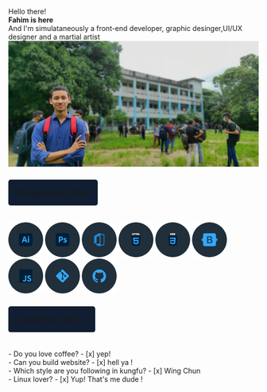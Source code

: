 Hello there! <br>
**Fahim is here** <br>
And I'm simulataneously a front-end developer, graphic desinger,UI/UX designer and a martial artist
![Mahtamun Hoque Fahim standing alone in front of his school](https://raw.githubusercontent.com/mahtamun-hoque-fahim/server/main/for-readme/1629271120685(1).jpg) <br>

<h3 style="background-color:#111E31;border-radius:5px;padding:1rem;border-bottom:1px solid #eee;width:max-content">Things I use often:</h3><br>
<img src="https://raw.githubusercontent.com/mahtamun-hoque-fahim/server/48cb0cab391c310afca7186acfdf3cef90b71b2b/for-readme/readme%20badge%201.svg" height="70rem">
<img src="https://raw.githubusercontent.com/mahtamun-hoque-fahim/server/48cb0cab391c310afca7186acfdf3cef90b71b2b/for-readme/readme%20badge%202.svg" height="70rem">
<img src="https://raw.githubusercontent.com/mahtamun-hoque-fahim/server/48cb0cab391c310afca7186acfdf3cef90b71b2b/for-readme/readme%20badge%203.svg" height="70rem">
<img src="https://raw.githubusercontent.com/mahtamun-hoque-fahim/server/48cb0cab391c310afca7186acfdf3cef90b71b2b/for-readme/readme%20badge%204.svg" height="70rem">
<img src="https://raw.githubusercontent.com/mahtamun-hoque-fahim/server/48cb0cab391c310afca7186acfdf3cef90b71b2b/for-readme/readme%20badge%205.svg" height="70rem">
<img src="https://raw.githubusercontent.com/mahtamun-hoque-fahim/server/48cb0cab391c310afca7186acfdf3cef90b71b2b/for-readme/readme%20badge%206.svg" height="70rem">
<img src="https://raw.githubusercontent.com/mahtamun-hoque-fahim/server/48cb0cab391c310afca7186acfdf3cef90b71b2b/for-readme/readme%20badge%207.svg" height="70rem">
<img src="https://raw.githubusercontent.com/mahtamun-hoque-fahim/server/48cb0cab391c310afca7186acfdf3cef90b71b2b/for-readme/readme%20badge%208.svg" height="70rem">
<img src="https://raw.githubusercontent.com/mahtamun-hoque-fahim/server/48cb0cab391c310afca7186acfdf3cef90b71b2b/for-readme/readme%20badge%209.svg" height="70rem">

<br>
<h3 style="background-color:#111E31;border-radius:5px;padding:1rem;border-bottom:1px solid #eee;width:max-content">Causeless , but ... </h3> <br>
- Do you love coffee? 
- [x] yep! <br>
- Can you build website?
- [x] hell ya !<br>
- Which style are you following in kungfu?
- [x] Wing Chun<br>
- Linux lover?
- [x] Yup! That's me dude !<br>